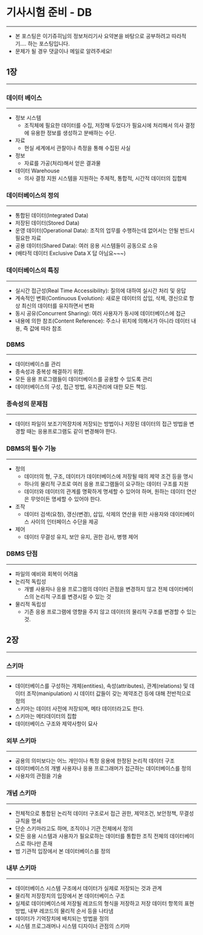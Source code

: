 # 기사시험 준비 - DB
-------------------------------------

- 본 포스팅은 이기쥬히님의 정보처리기사 요약본을 바탕으로 공부하려고 따라적기.... 하는 포스팅입니다. 
- 문제가 될 경우 댓글이나 메일로 알려주세요! 

## 1장
--------------------------------------------

### 데이터 베이스 
--------------------------------------------
* 정보 시스템
    * 조직체에 필요한 데이터를 수집, 저장해 두었다가 필요시에 처리해서 의사 결정에 유용한 정보를 생성하고 분배하는 수단. 
* 자료 
    * 현실 세계에서 관찰이나 측정을 통해 수집된 사실
* 정보
    * 자료를 가공(처리)해서 얻은 결과물 
* 데이터 Warehouse
    * 의사 결정 지원 시스템을 지원하는 주체적, 통합적, 시간적 데이터의 집합체 
    
### 데이터베이스의 정의 
-----------------------------------------------

* 통합된 데이터(Integrated Data)
* 저장된 데이터(Stored Data)
* 운영 데이터(Operational Data): 조직의 업무를 수행하는데 없어서는 안될 반드시 필요한 자료 
* 공용 데이터(Shared Data): 여러 응용 시스템들이 공동으로 소유 
* (배타적 데이터 Exclusive Data X 답 아님요~~~)

### 데이터베이스의 특징
------------------------------------------------

* 실시간 접근성(Real Time Accessibility): 질의에 대하여 실시간 처리 및 응답
* 계속적인 변화(Continuous Evolution): 새로운 데이터의 삽입, 삭제, 갱신으로 항상 최신의 데이터를 유지하면서 변화 
* 동시 공유(Concurrent Sharing): 여러 사용자가 동시에 데이터베이스에 접근
* 내용에 의한 참조(Content Reference): 주소나 위치에 의해서가 아니라 데이터 내용, 즉 값에 따라 참조 

### DBMS 
--------------------------------------------------
* 데이터베이스를 관리
* 종속성과 중복성 해결하기 위함. 
* 모든 응용 프로그램들이 데이터베이스를 공용할 수 있도록 관리
* 데이터베이스의 구성, 접근 방법, 유지관리에 대한 모든 책임. 

### 종속성의 문제점
-----------------------------------------------------
* 데이터 파일이 보조기억장치에 저장되는 방법이나 저장된 데이터의 접근 방법을 변경할 때는 응용프로그램도 같이 변경해야 한다. 

### DBMS의 필수 기능 
------------------------------------------------------

* 정의
    * 데이터의 형, 구조, 데이터가 데이터베이스에 저장될 때의 제약 조건 등을 명시 
    * 하나의 물리적 구조로 여러 응용 프로그램들이 요구하는 데이터 구조를 지원
    * 데이터와 데이터의 관계를 명확하게 명세할 수 있어야 하며, 원하는 데이터 연산은 무엇이든 명세할 수 있어야 한다. 
* 조작
    * 데이터 검색(요청), 갱신(변경), 삽입, 삭제의 연산을 위한 사용자와 데이터베이스 사이의 인터페이스 수단을 제공
* 제어
    * 데이터 무결성 유지, 보안 유지, 권한 검사, 병행 제어 
    
### DBMS 단점
--------------------------------------------------------
* 파일의 예비와 회복이 어려움
* 논리적 독립성
    * 개별 사용자나 응용 프로그램의 데이터 관점을 변경하지 않고 전체 데이터베이스의 논리적 구조를 변경시킬 수 있는 것
* 물리적 독립성
    * 기존 응용 프로그램에 영향을 주지 않고 데이터의 물리적 구조를 변경할 수 있는 것.  
         
## 2장 
--------------------------------------------------------

### 스키마
--------------------------------------------------------

* 데이터베이스를 구성하는 개체(entities), 속성(attributes), 관계(relations) 및 데이터 조작(manipulation) 시 데이터 값들이 갖는 제약조건 등에 대해 전반적으로 정의 
* 스키마는 데이터 사전에 저장되며, 메타 데이터라고도 한다. 
* 스키마는 메타데이터의 집합 
* 데이터베이스 구조와 제약사항이 묘사 

### 외부 스키마 
--------------------------------------------------------

* 공용의 의미보다는 어느 개인이나 특정 응용에 한정된 논리적 데이터 구조 
* 데이터베이스의 개별 사용자나 응용 프로그래머가 접근하는 데이터베이스를 정의 
* 사용자의 관점을 기술 

### 개념 스키마 
--------------------------------------------------------

* 전체적으로 통합된 논리적 데이터 구조로서 접근 권한, 제약조건, 보안정책, 무결성 규칙을 명세 
* 단순 스키마라고도 하며, 조직이나 기관 전체에서 정의 
* 모든 응용 시스템과 사용자가 필요로하는 데이터를 통합한 조직 전체의 데이터베이스로 하나만 존재 
* 범 기관적 입장에서 본 데이터베이스를 정의 

### 내부 스키마
--------------------------------------------------------

* 데이터베이스 시스템 구조에서 데이터가 실제로 저장되는 것과 관계 
* 물리적 저장장치의 입장에서 본 데이터베이스 구조 
* 실제로 데이터베이스에 저장될 레코드의 형식을 저장하고 저장 데이터 항목의 표현 방법, 내부 레코드의 물리적 순서 등을 나타냄 
* 데이터가 기억장치에 배치되는 방법을 정의 
* 시스템 프로그래머나 시스템 디자이너 관점의 스키마 


  